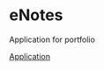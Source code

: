 # eNotes
Application for portfolio

[Application](https://fapsi.su/download/applications/eNotes.apk "")
